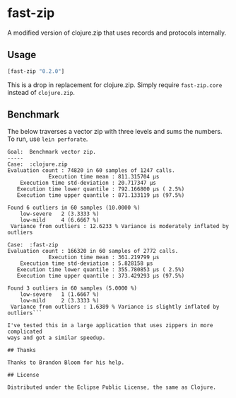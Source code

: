 # fast-zip

A modified version of clojure.zip that uses records and protocols internally.

## Usage

```clojure
[fast-zip "0.2.0"]
```

This is a drop in replacement for clojure.zip. Simply require ``fast-zip.core``
instead of ``clojure.zip``.

## Benchmark

The below  traverses a vector zip with three levels and sums the numbers. To
run, use ``lein perforate``.

```
Goal:  Benchmark vector zip.
-----
Case:  :clojure.zip
Evaluation count : 74820 in 60 samples of 1247 calls.
             Execution time mean : 811.315704 µs
    Execution time std-deviation : 20.717347 µs
   Execution time lower quantile : 792.166800 µs ( 2.5%)
   Execution time upper quantile : 871.133119 µs (97.5%)

Found 6 outliers in 60 samples (10.0000 %)
	low-severe	 2 (3.3333 %)
	low-mild	 4 (6.6667 %)
 Variance from outliers : 12.6233 % Variance is moderately inflated by outliers

Case:  :fast-zip
Evaluation count : 166320 in 60 samples of 2772 calls.
             Execution time mean : 361.219799 µs
    Execution time std-deviation : 5.828158 µs
   Execution time lower quantile : 355.780853 µs ( 2.5%)
   Execution time upper quantile : 373.429293 µs (97.5%)

Found 3 outliers in 60 samples (5.0000 %)
	low-severe	 1 (1.6667 %)
	low-mild	 2 (3.3333 %)
 Variance from outliers : 1.6389 % Variance is slightly inflated by outliers```

I've tested this in a large application that uses zippers in more complicated
ways and got a similar speedup.

## Thanks

Thanks to Brandon Bloom for his help.

## License

Distributed under the Eclipse Public License, the same as Clojure.
